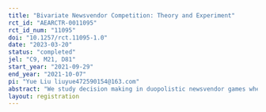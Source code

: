 ```yaml
---
title: "Bivariate Newsvendor Competition: Theory and Experiment"
rct_id: "AEARCTR-0011095"
rct_id_num: "11095"
doi: "10.1257/rct.11095-1.0"
date: "2023-03-20"
status: "completed"
jel: "C9, M21, D81"
start_year: "2021-09-29"
end_year: "2021-10-07"
pi: "Yue Liu liuyue472590154@163.com"
abstract: "We study decision making in duopolistic newsvendor games where two newsvendors compete over inventory and prices. The market has a fixed total demand size but uncertainty in demand allocation. One newsvendor receives high demand and the other low demand, determined either stochastically by chance or strategically by prices. Laboratory experiments are conducted to verify the theoretical predictions. "
layout: registration
---
```


